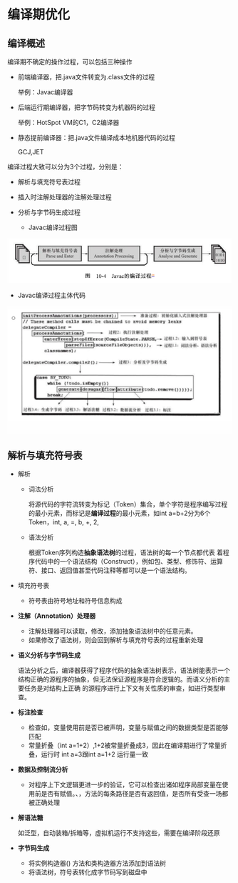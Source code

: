 # 编译期优化

## 编译概述

编译期不确定的操作过程，可以包括三种操作

* 前端编译器，把.java文件转变为.class文件的过程

  举例：Javac编译器

* 后端运行期编译器，把字节码转变为机器码的过程

  举例：HotSpot VM的C1，C2编译器

* 静态提前编译器：把.java文件编译成本地机器代码的过程

    GCJ,JET



编译过程大致可以分为3个过程，分别是：

* 解析与填充符号表过程

* 插入时注解处理器的注解处理过程

* 分析与字节码生成过程

  * Javac编译过程图

 ![](images/2021-04-20-17-15-30.png)
  * Javac编译过程主体代码

![](images/2021-04-20-17-15-42.png)



## 解析与填充符号表

* 解析

  * 词法分析

      将源代码的字符流转变为标记（Token）集合，单个字符是程序编写过程的最小元素，而标记是**编译过程**的最小元素，如int a=b+2分为6个Token，int, a, =, b, +, 2,

  * 语法分析

    ​	根据Token序列构造**抽象语法树**的过程，语法树的每一个节点都代表 着程序代码中的一个语法结构（Construct），例如包、类型、修饰符、运算符、接口、返回值甚至代码注释等都可以是一个语法结构。 

* 填充符号表

  * 符号表由符号地址和符号信息构成





* **注解（Annotation）处理器**
  * 注解处理器可以读取，修改，添加抽象语法树中的任意元素。
  * 如果修改了语法树，则会回到解析与填充符号表的过程重新处理



* **语义分析与字节码生成**

  ​			语法分析之后，编译器获得了程序代码的抽象语法树表示，语法树能表示一个结构正确的源程序的抽象，但无法保证源程序是符合逻辑的。而语义分析的主要任务是对结构上正确 的源程序进行上下文有关性质的审查，如进行类型审查。

* **标注检查**

  * 检查如，变量使用前是否已被声明，变量与赋值之间的数据类型是否能够匹配
  * 常量折叠（int a=1+2）,1+2被常量折叠成3，因此在编译期进行了常量折叠，运行时 int a=3跟int a=1+2 运行量一致

* **数据及控制流分析**

  * 对程序上下文逻辑更进一步的验证，它可以检查出诸如程序局部变量在使用前是否有赋值。、，方法的每条路径是否有返回值，是否所有受查一场都被正确处理

* **解语法糖**

  如泛型，自动装箱/拆箱等，虚拟机运行不支持这些，需要在编译阶段还原

* **字节码生成**

  * 将实例构造器<init>() 方法和类构造器<clinit>方法添加到语法树
  * 将语法树，符号表转化成字节码写到磁盘中

  ​	